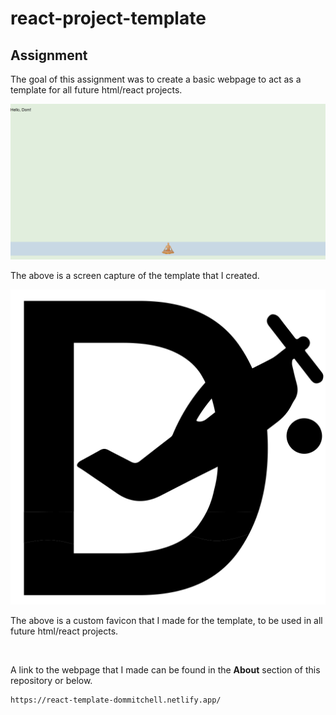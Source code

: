 # react-project-template

## Assignment

The goal of this assignment was to create a basic webpage to act as a template for all future html/react projects.

![image of My webpage](././images/mypage.png)

The above is a screen capture of the template that I created.

![image of My Favicon](././icons/current/dai5.svg)

The above is a custom favicon that I made for the template, to be used in all future html/react projects.

<br/>

A link to the webpage that I made can be found in the **About** section of this repository or below.

```html
https://react-template-dommitchell.netlify.app/
```
